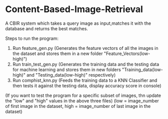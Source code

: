 # Content-Based-Image-Retrieval
A CBIR system which takes a query image as input,matches it with the database and returns the best matches.

Steps to run the program:

1. Run feature_gen.py (Generates the feature vectors of all the images in the dataset and stores them in a new folder "Feature_Vectors(low-high)")
2. Run train_test_gen.py (Generates the training data and the testing data for machine learning and stores them in new folders "Training_data(low-high)" and "Testing_data(low-high)" respectively)
3. Run comphist_knn.py (Feeds the training data to a KNN Classifier and then tests it against the testing data, display accuracy score in console)

(If you want to test the program for a specific subset of images, thn update the "low" and "high" values in the above three files)
(low = image_number of first image in the dataset, high = image_number of last image in the dataset)